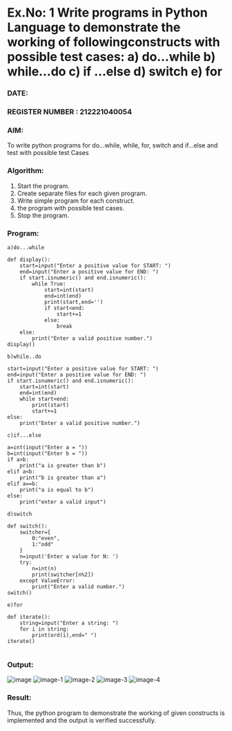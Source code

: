 # Ex.No: 1 Write programs in Python Language to demonstrate the working of followingconstructs with possible test cases: a) do…while b) while…do c) if …else d) switch e) for 

### DATE:                                                                            
### REGISTER NUMBER : 212221040054

### AIM:  
To write python programs for do…while, while, for, switch and if…else and test with possible test 
Cases 

### Algorithm:
1. Start the program.
2. Create separate files for each given program.
3. Write simple program for each construct.
4.  the program with possible test cases.
5. Stop the program.
### Program:

```
a)do...while

def display():
    start=input("Enter a positive value for START: ")
    end=input("Enter a positive value for END: ")
    if start.isnumeric() and end.isnumeric():
        while True:
            start=int(start)
            end=int(end)
            print(start,end='')
            if start<end:
                start+=1
            else:
                break
    else:
        print("Enter a valid positive number.")
display()

b)while..do

start=input("Enter a positive value for START: ")
end=input("Enter a positive value for END: ")
if start.isnumeric() and end.isnumeric():
    start=int(start)
    end=int(end)
    while start<end:
        print(start)
        start+=1
else:
    print("Enter a valid positive number.")

c)if...else

a=int(input("Enter a = "))
b=int(input("Enter b = "))
if a>b:
    print("a is greater than b")
elif a<b:
    print("b is greater than a")
elif a==b:
    print("a is equal to b")
else:
    print("enter a valid input")

d)switch

def switch():
    switcher={
        0:"even",
        1:"odd"
    }
    n=input('Enter a value for N: ')
    try:
        n=int(n)
        print(switcher[n%2])
    except ValueError:
        print("Enter a valid number.")
switch()

e)for

def iterate():
    string=input("Enter a string: ")
    for i in string:
        print(ord(i),end=" ")
iterate()


```

### Output:

![image](https://github.com/user-attachments/assets/d0da507d-f4b6-44ce-a0a2-504f999c75f9)
![image-1](https://github.com/user-attachments/assets/b3a2059f-294b-4183-83a7-a2320e7cd5cf)
![image-2](https://github.com/user-attachments/assets/3d3c79e0-bf1f-4cfd-b6d6-3c8231f82160)
![image-3](https://github.com/user-attachments/assets/2f7f59c1-86b6-4cf4-8f6b-af8815d895b3)
![image-4](https://github.com/user-attachments/assets/537a6fd3-e3ea-41e4-aa03-d095929dfd85)










### Result:
Thus, the python program to demonstrate the working of given constructs is implemented and the output is verified successfully.
